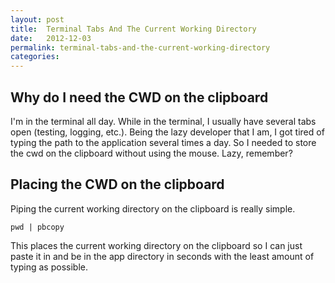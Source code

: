 ```yaml
---
layout: post
title:  Terminal Tabs And The Current Working Directory
date:   2012-12-03
permalink: terminal-tabs-and-the-current-working-directory
categories:
---
```


## Why do I need the CWD on the clipboard
I'm in the terminal all day. While in the terminal, I usually have several tabs open (testing, logging, etc.). Being the lazy developer that I am, I got tired of typing the path to the application several times a day. So I needed to store the cwd on the clipboard without using the mouse. Lazy, remember?

## Placing the CWD on the clipboard
Piping the current working directory on the clipboard is really simple.

    pwd | pbcopy

This places the current working directory on the clipboard so I can just paste it in and be in the app directory in seconds with the least amount of typing as possible.


